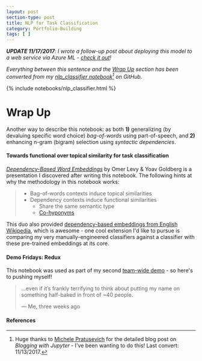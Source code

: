 ```yaml
---
layout: post
section-type: post
title: NLP for Task Classification
category: Portfolio-Building
tags: [ ]
---
```


_**UPDATE 11/17/2017**: I wrote a follow-up post about deploying this model to a web service via Azure ML - [check it out](/career/2017/11/16/azure-ml.html)!_

_Everything between this sentence and the [Wrap Up](/portfolio-building/2017/09/25/nlp-for-tasks.html#wrap-up) section has been converted from my [nlp_classifier notebook](https://github.com/iconix/nlp-sandbox/blob/master/nlp_classifier.ipynb)[^nbconvert] on GitHub._

{% include notebooks/nlp_classifier.html %}

# Wrap Up

Another way to describe this notebook: as both **1)** generalizing (by devaluing specific word choice) _bag-of-words_ using part-of-speech, and **2)** enhancing n-gram (bigram) selection using _syntactic dependencies_.

#### Towards functional over topical similarity for task classification

[_Dependency-Based Word Embeddings_](https://levyomer.files.wordpress.com/2014/06/dependency-based-word-embeddings-acl-2014.pptx) by Omer Levy & Yoav Goldberg is a presentation I discovered after writing this notebook. The following hints at why the methodology in this notebook works:
>- Bag-of-words contexts induce topical similarities
>- Dependency contexts induce functional similarities
>    - Share the same semantic type
>    - [Co-hyponyms](https://en.wikipedia.org/wiki/Hyponymy_and_hypernymy#Co-hyponyms)

This duo also provided [dependency-based embeddings from English Wikipedia](https://levyomer.wordpress.com/2014/04/25/dependency-based-word-embeddings/), which is awesome - one cool extension I'd like to pursue is comparing my very manually-engineered classifiers against a classifier with these pre-trained embeddings at its core.

#### Demo Fridays: Redux

This notebook was used as part of my second [team-wide demo](/career/2017/09/01/demo-fridays.html) - so here's to pushing myself!
> ...even if it’s frankly terrifying to think about putting my name on something half-baked in front of ~40 people.
>
> &mdash; Me, three weeks ago

#### References

[^nbconvert]: Huge thanks to [Michele Pratusevich](http://www.mprat.org/blog/2017/03/18/blogging-with-jupyter.html) for the detailed blog post on _Blogging with Jupyter_ - I've been wanting to do this! Last convert: 11/13/2017.
